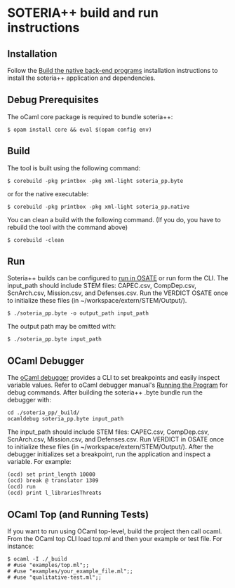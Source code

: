# SOTERIA++ build and run instructions

## Installation

Follow the [Build the native back-end programs](../README.md) installation instructions to install the soteria++
application and dependencies.

## Debug Prerequisites

The oCaml core package is required to bundle soteria++:

```
$ opam install core && eval $(opam config env)
```

## Build

The tool is built using the following command:

```
$ corebuild -pkg printbox -pkg xml-light soteria_pp.byte 
```

or for the native executable:

```
$ corebuild -pkg printbox -pkg xml-light soteria_pp.native 
```

You can clean a build with the following command. (If you do, you have
to rebuild the tool with the command above)

```
$ corebuild -clean
```

## Run

Soteria++ builds can be configured to [run in OSATE](../README.md) or run form the CLI. The input_path should include
STEM files: CAPEC.csv, CompDep.csv, ScnArch.csv, Mission.csv, and Defenses.csv. Run the VERDICT OSATE once to
initialize these files (in ~/workspace/extern/STEM/Output/).

```
$ ./soteria_pp.byte -o output_path input_path 
```
The output path may be omitted with:
```
$ ./soteria_pp.byte input_path 
```

## OCaml Debugger

The [oCaml debugger](https://ocaml.org/manual/debugger.html) provides a CLI to set breakpoints and easily inspect
variable values. Refer to oCaml debugger manual's [Running the Program](https://ocaml.org/manual/debugger.html#s%3Adebugger-commands) for debug
commands. After building the soteria++ .byte bundle run the debugger with:

```
cd ./soteria_pp/_build/
ocamldebug soteria_pp.byte input_path
```

The input_path should include STEM files: CAPEC.csv, CompDep.csv, ScnArch.csv, Mission.csv, and Defenses.csv. Run VERDICT
in OSATE once to initialize these files (in ~/workspace/extern/STEM/Output/). After the debugger initializes set a breakpoint,
run the application and inspect a variable. For example:

```
(ocd) set print_length 10000
(ocd) break @ translator 1309
(ocd) run
(ocd) print l_librariesThreats
```

## OCaml Top (and Running Tests)

If you want to run using OCaml top-level, build the project then call ocaml. From the OCaml top CLI load top.ml and
then your example or test file. For instance:

```
$ ocaml -I ./_build
# #use "examples/top.ml";;
# #use "examples/your_example_file.ml";;
# #use "qualitative-test.ml";;
```